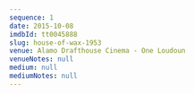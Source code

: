 ```yaml
---
sequence: 1
date: 2015-10-08
imdbId: tt0045888
slug: house-of-wax-1953
venue: Alamo Drafthouse Cinema - One Loudoun
venueNotes: null
medium: null
mediumNotes: null
---
```


